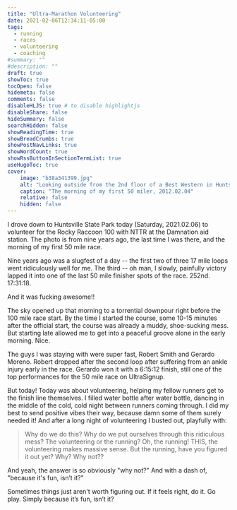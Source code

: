 ```yaml
---
title: "Ultra-Marathon Volunteering"
date: 2021-02-06T12:34:11-05:00
tags:
  - running
  - races
  - volunteering
  - coaching
#summary: ""
#description: ""
draft: true
showToc: true
tocOpen: false
hidemeta: false
comments: false
disableHLJS: true # to disable highlightjs
disableShare: false
hideSummary: false
searchHidden: false
showReadingTime: true
showBreadCrumbs: true
showPostNavLinks: true
showWordCount: true
showRssButtonInSectionTermList: true
useHugoToc: true
cover:
    image: "b38a341399.jpg"
    alt: "Looking outside from the 2nd floor of a Best Western in Huntsville, TX, rain coming down"
    caption: "The morning of my first 50 miler, 2012.02.04"
    relative: false
    hidden: false
---
```


I drove down to Huntsville State Park today (Saturday, 2021.02.06) to volunteer for the Rocky Raccoon 100 with NTTR at the Damnation aid station. The photo is from nine years ago, the last time I was there, and the morning of my first 50 mile race.

Nine years ago was a slugfest of a day -- the first two of three 17 mile loops went ridiculously well for me. The third -- oh man, I slowly, painfully victory lapped it into one of the last 50 mile finisher spots of the race. 252nd. 17:31:18.

And it was fucking awesome!!

The sky opened up that morning to a torrential downpour right before the 100 mile race start. By the time I started the course, some 10-15 minutes after the official start, the course was already a muddy, shoe-sucking mess. But starting late allowed me to get into a peaceful groove alone in the early morning. Nice.

The guys I was staying with were super fast, Robert Smith and Gerardo Moreno. Robert dropped after the second loop after suffering from an ankle injury early in the race. Gerardo won it with a 6:15:12 finish, still one of the top performances for the 50 mile race on UltraSignup.

But today! Today was about volunteering, helping my fellow runners get to the finish line themselves. I filled water bottle after water bottle, dancing in the middle of the cold, cold night between runners coming through. I did my best to send positive vibes their way, because damn some of them surely needed it! And after a long night of volunteering I busted out, playfully with:

> Why do we do this? Why do we put ourselves through this ridiculous mess?
> The volunteering or the running?
> Oh, the running! THIS, the volunteering makes massive sense. But the running, have you figured it out yet? Why?
> Why not??

And yeah, the answer is so obviously "why not?" And with a dash of, "because it's fun, isn’t it?"

Sometimes things just aren't worth figuring out. If it feels right, do it. Go play. Simply because it’s fun, isn’t it?

